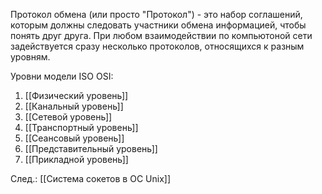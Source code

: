 Протокол обмена (или просто "Протокол") - это набор соглашений, которым должны следовать участники обмена информацией, чтобы понять друг друга. При любом взаимодействии по компьютоной сети задействуется сразу несколько протоколов, относящихся к разным уровням.

Уровни модели ISO OSI:
1. [[Физический уровень]]
2. [[Канальный уровень]]
3. [[Сетевой уровень]]
4. [[Транспортный уровень]]
5. [[Сеансовый уровень]]
6. [[Представительный уровень]]
7. [[Прикладной уровень]]



След.: [[Система сокетов в ОС Unix]]
